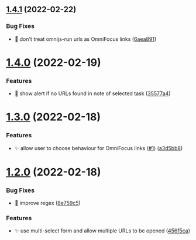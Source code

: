 ## [1.4.1](https://github.com/ksalzke/open-url-from-note-omnifocus-plugin/compare/v1.4.0...v1.4.1) (2022-02-22)


### Bug Fixes

* :bug: don't treat omnijs-run urls as OmniFocus links ([6aea891](https://github.com/ksalzke/open-url-from-note-omnifocus-plugin/commit/6aea8919b90392cc437251f32f063d5cf2c2aade))



# [1.4.0](https://github.com/ksalzke/open-url-from-note-omnifocus-plugin/compare/v1.3.0...v1.4.0) (2022-02-19)


### Features

* :lipstick: show alert if no URLs found in note of selected task ([35577a4](https://github.com/ksalzke/open-url-from-note-omnifocus-plugin/commit/35577a4b35ed04fd3bc8dcf40df748abd44f6e65))



# [1.3.0](https://github.com/ksalzke/open-url-from-note-omnifocus-plugin/compare/v1.2.0...v1.3.0) (2022-02-18)


### Features

* ✨ allow user to choose behaviour for OmniFocus links ([#1](https://github.com/ksalzke/open-url-from-note-omnifocus-plugin/issues/1)) ([a3d5bb8](https://github.com/ksalzke/open-url-from-note-omnifocus-plugin/commit/a3d5bb8d31a5d14a57a825d4c237f9c5457d3050))



# [1.2.0](https://github.com/ksalzke/open-url-from-note-omnifocus-plugin/compare/456f5cacc122837396dc920ad1ac54e06403b191...v1.2.0) (2022-02-18)


### Bug Fixes

* :bug: improve regex ([8e759c5](https://github.com/ksalzke/open-url-from-note-omnifocus-plugin/commit/8e759c5edd41ca3c068e2f62a23a0099df79b4e6))


### Features

* :sparkles: use multi-select form and allow multiple URLs to be opened ([456f5ca](https://github.com/ksalzke/open-url-from-note-omnifocus-plugin/commit/456f5cacc122837396dc920ad1ac54e06403b191))



